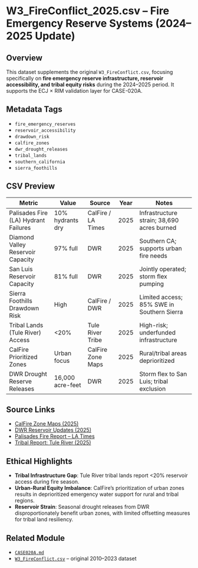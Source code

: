 # W3_FireConflict_2025.csv – Fire Emergency Reserve Systems (2024–2025 Update)

## Overview
This dataset supplements the original `W3_FireConflict.csv`, focusing specifically on **fire emergency reserve infrastructure, reservoir accessibility, and tribal equity risks** during the 2024–2025 period. It supports the ECJ × RIM validation layer for CASE-020A.

## Metadata Tags
- `fire_emergency_reserves`
- `reservoir_accessibility`
- `drawdown_risk`
- `calfire_zones`
- `dwr_drought_releases`
- `tribal_lands`
- `southern_california`
- `sierra_foothills`

## CSV Preview

| Metric | Value | Source | Year | Notes |
|----------------------------------|-------------------|--------------------|------|-------|
| Palisades Fire (LA) Hydrant Failures | 10% hydrants dry | CalFire / LA Times | 2025 | Infrastructure strain; 38,690 acres burned |
| Diamond Valley Reservoir Capacity | 97% full | DWR | 2025 | Southern CA; supports urban fire needs |
| San Luis Reservoir Capacity | 81% full | DWR | 2025 | Jointly operated; storm flex pumping |
| Sierra Foothills Drawdown Risk | High | CalFire / DWR | 2025 | Limited access; 85% SWE in Southern Sierra |
| Tribal Lands (Tule River) Access | <20% | Tule River Tribe | 2025 | High-risk; underfunded infrastructure |
| CalFire Prioritized Zones | Urban focus | CalFire Zone Maps | 2025 | Rural/tribal areas deprioritized |
| DWR Drought Reserve Releases | 16,000 acre-feet | DWR | 2025 | Storm flex to San Luis; tribal exclusion |

## Source Links
- [CalFire Zone Maps (2025)](https://www.fire.ca.gov)
- [DWR Reservoir Updates (2025)](https://water.ca.gov)
- [Palisades Fire Report – LA Times](https://www.latimes.com)
- [Tribal Report: Tule River (2025)](https://www.pbs.org/newshour/politics/fact-checking-misinformation-about-the-los-angeles-wildfires-and-california-water-policy)

## Ethical Highlights
- **Tribal Infrastructure Gap**: Tule River tribal lands report <20% reservoir access during fire season.
- **Urban-Rural Equity Imbalance**: CalFire’s prioritization of urban zones results in deprioritized emergency water support for rural and tribal regions.
- **Reservoir Strain**: Seasonal drought releases from DWR disproportionately benefit urban zones, with limited offsetting measures for tribal land resiliency.

## Related Module
- [`CASE020A.md`](../../LORI-JURY-CASES/CASE020A_CaliforniaWaterEthics.md)
- [`W3_FireConflict.csv`](../../LORI-CLIMATE-GOV/CASE020A_DataTables/W3_FireConflict.csv) – original 2010–2023 dataset

